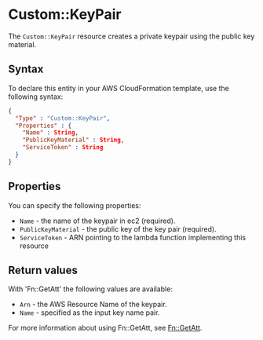 # Custom::KeyPair
The `Custom::KeyPair` resource creates a private keypair using the public key material.

## Syntax
To declare this entity in your AWS CloudFormation template, use the following syntax:

```json
{
  "Type" : "Custom::KeyPair",
  "Properties" : {
    "Name" : String,
    "PublicKeyMaterial" : String,
    "ServiceToken" : String
  }
}
```

## Properties
You can specify the following properties:

- `Name`  - the name of the keypair in ec2 (required).
- `PublicKeyMaterial` - the public key of the key pair (required).
- `ServiceToken`  - ARN pointing to the lambda function implementing this resource 

## Return values
With 'Fn::GetAtt' the following values are available:

- `Arn` - the AWS Resource Name of the keypair.
- `Name` - specified as the input key name pair.

For more information about using Fn::GetAtt, see [Fn::GetAtt](http://docs.aws.amazon.com/AWSCloudFormation/latest/UserGuide/intrinsic-function-reference-getatt.html).
